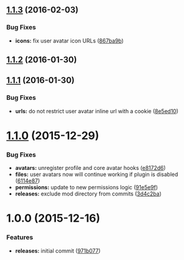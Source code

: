<a name="1.1.3"></a>
## [1.1.3](https://github.com/hypeJunction/Elgg-avatars_user/compare/1.1.2...v1.1.3) (2016-02-03)


### Bug Fixes

* **icons:** fix user avatar icon URLs ([867ba9b](https://github.com/hypeJunction/Elgg-avatars_user/commit/867ba9b))



<a name="1.1.2"></a>
## [1.1.2](https://github.com/hypeJunction/Elgg-avatars_user/compare/1.1.1...v1.1.2) (2016-01-30)




<a name="1.1.1"></a>
## [1.1.1](https://github.com/hypeJunction/Elgg-avatars_user/compare/1.1.0...v1.1.1) (2016-01-30)


### Bug Fixes

* **urls:** do not restrict user avatar inline url with a cookie ([8e5ed10](https://github.com/hypeJunction/Elgg-avatars_user/commit/8e5ed10))



<a name="1.1.0"></a>
# [1.1.0](https://github.com/hypeJunction/Elgg-avatars_user/compare/1.0.0...v1.1.0) (2015-12-29)


### Bug Fixes

* **avatars:** unregister profile and core avatar hooks ([e8172d6](https://github.com/hypeJunction/Elgg-avatars_user/commit/e8172d6))
* **files:** user avatars now will continue working if plugin is disabled ([6114e87](https://github.com/hypeJunction/Elgg-avatars_user/commit/6114e87))
* **permissions:** update to new permissions logic ([91e5e9f](https://github.com/hypeJunction/Elgg-avatars_user/commit/91e5e9f))
* **releases:** exclude mod directory from commits ([3d4c2ba](https://github.com/hypeJunction/Elgg-avatars_user/commit/3d4c2ba))



<a name="1.0.0"></a>
# 1.0.0 (2015-12-16)


### Features

* **releases:** initial commit ([971b077](https://github.com/hypeJunction/Elgg-avatars_user/commit/971b077))



